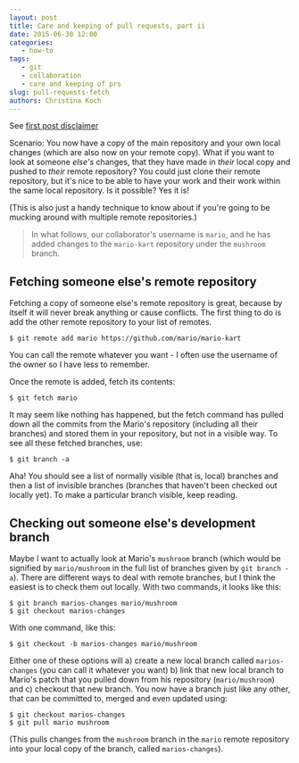 ```yaml
---
layout: post
title: Care and keeping of pull requests, part ii
date: 2015-06-30 12:00
categories:
   - how-to
tags: 
   - git
   - collaboration
   - care and keeping of prs
slug: pull-requests-fetch
authors: Christina Koch
---
```


See [first post disclaimer](http://christinalk.github.io/blog/pull-requests.html)

Scenario: You now have a copy of the main repository and your own local changes (which 
are also now on your remote copy).  What if you want to look at someone *else's* 
changes, that they have made in *their* local copy and pushed to *their* remote 
repository?  You could just clone their remote repository, but 
it's nice to be able to have your work and their work within the same local 
repository.  Is it possible?  Yes it is!  

(This is also just a handy technique to know about if you're going to be 
mucking around with multiple remote repositories.)  

> In what follows, our collaborator's username is `mario`, and he has added changes to 
> the `mario-kart` repository under the `mushroom` branch.  

## Fetching someone else's remote repository

Fetching a copy of someone else's remote repository is great, because by itself 
it will never break anything or cause conflicts.  The first thing to do is add
the other remote repository to your list of remotes.  

~~~
$ git remote add mario https://github.com/mario/mario-kart
~~~

You can call the remote whatever you want - I often use the username 
of the owner so I have less to remember.  

Once the remote is added, fetch its contents: 

~~~
$ git fetch mario
~~~

It may seem like nothing has happened, but the fetch command has pulled down 
all the commits from the Mario's repository (including all their branches) and stored them in your repository, but not in a visible way.  To see all these fetched branches, use: 

~~~
$ git branch -a
~~~

Aha!  You should see a list of normally visible (that is, local) branches and then a list of invisible branches (branches that haven't been checked out locally yet).  To 
make a particular branch visible, keep reading.  

## Checking out someone else's development branch

Maybe I want to actually look at Mario's `mushroom` branch (which would be 
signified by `mario/mushroom` in the full list of branches given by 
`git branch -a`).  There are different ways to deal with remote branches, but I think 
the easiest is to check them out locally.  With two commands, it looks like this: 

~~~
$ git branch marios-changes mario/mushroom
$ git checkout marios-changes
~~~

With one command, like this: 

~~~
$ git checkout -b marios-changes mario/mushroom
~~~

Either one of these options will a) create a new local branch called `marios-changes` 
(you can call it whatever you want) b) link that new local branch to Mario's 
patch that you pulled down from his repository (`mario/mushroom`) and c) checkout
that new branch.  You now have a 
branch just like any other, that can be committed to, merged and even updated using: 

~~~
$ git checkout marios-changes
$ git pull mario mushroom
~~~

(This pulls changes from the `mushroom` branch in the `mario` remote 
repository into your local copy of the branch, called 
`marios-changes`).  
